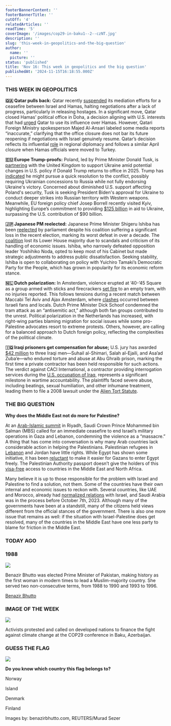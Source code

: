 ```yaml
---
footerBannerContent: ''
footerBannerTitle: ''
cutOff: '4'
relatedArticles: ''
readTime: '5'
coverImage: '/images/cop29-in-baku1--2--czNT.jpg'
description: ''
slug: 'this-week-in-geopolitics-and-the-big-question'
author:
  name: ''
  picture: ''
status: 'published'
title: 'Nov 16: This week in geopolitics and the big question'
publishedAt: '2024-11-15T16:18:55.000Z'
---
```


### THIS WEEK IN GEOPOLITICS

**🇶🇦 Qatar pulls back:** Qatar recently [suspended](https://edition.cnn.com/2024/11/09/politics/qatar-gaza-ceasefire-pause-mediator/index.html) its mediation efforts for a ceasefire between Israel and Hamas, halting negotiations after a lack of progress, particularly in releasing hostages. In a significant move, Qatar closed Hamas’ political office in Doha, a decision aligning with U.S. interests that had [urged](https://edition.cnn.com/2024/03/21/politics/blinken-qatar-hamas-gaza-negotiations/index.html) Qatar to use its influence over Hamas. However, Qatari Foreign Ministry spokesperson Majed Al-Ansari labeled some media reports “inaccurate,” clarifying that the office closure does not bar its future reopening if negotiations with Israel genuinely resume. Qatar’s decision reflects its influential [role](https://time.com/7022826/qatar-diplomacy-history/) in regional diplomacy and follows a similar April closure when Hamas officials were moved to Turkey.

**🇪🇺 Europe Trump-proofs:** Poland, led by Prime Minister Donald Tusk, is [partnering](https://kyivindependent.com/polish-pm-to-hold-talks-with-leaders-of-uk-france-nato-on-protecting-ukraine-after-trump-victory/) with the United Kingdom to support Ukraine amid potential changes in U.S. policy if Donald Trump returns to office in 2025. Trump has [indicated](https://www.bbc.com/news/articles/czxrwr078v7o) he might pursue a quick resolution to the conflict, possibly requiring Ukrainian concessions to Russia while not fully endorsing Ukraine's victory. Concerned about diminished U.S. support affecting Poland's security, Tusk is seeking President Biden's approval for Ukraine to conduct deeper strikes into Russian territory with Western weapons. Meanwhile, EU foreign policy chief Josep Borrell recently visited Kyiv, highlighting Europe’s commitment to providing [$125 billion](https://www.politico.eu/article/poland-donald-tusk-meet-eu-uk-leaders-nato-ukraine-after-donald-trump-win/) in aid to Ukraine, surpassing the U.S. contribution of $90 billion.

**🇯🇵 Japanese PM reelected:** Japanese Prime Minister Shigeru Ishiba has been [reelected](https://apnews.com/article/japan-politics-ishiba-cabinet-5945feb06a07730a98ebb3e0b46905bd) by parliament despite his coalition suffering a significant loss in the recent election, marking its worst defeat in over a decade. The [coalition](https://www.aa.com.tr/en/asia-pacific/historic-election-defeat-for-japan-s-ruling-party-what-next/3379725) lost its Lower House majority due to scandals and criticism of its handling of economic issues. Ishiba, who narrowly defeated opposition leader Yoshihiko Noda, opted to keep most of his Cabinet but made strategic adjustments to address public dissatisfaction. Seeking stability, Ishiba is open to collaborating on policy with Yuichiro Tamaki’s Democratic Party for the People, which has grown in popularity for its economic reform stance.

**🇳🇱 Dutch polarization:** In Amsterdam, violence erupted at ’40-’45 Square as a group armed with sticks and firecrackers [set fire](https://www.dw.com/en/dutch-tram-set-on-fire-in-new-amsterdam-unrest/a-70759392) to an empty tram, with no injuries reported. This follows tensions during a recent match between Maccabi Tel Aviv and Ajax Amsterdam, where [clashes](https://www.bbc.com/news/articles/ckgv4mdr9y8o) occurred between Israeli fans and locals. Dutch Prime Minister Dick Schoof condemned the tram attack as an “antisemitic act,” although both fan groups contributed to the unrest. Political polarization in the Netherlands has increased, with right-wing parties blaming migration for social issues while some pro-Palestine advocates resort to extreme protests. Others, however, are calling for a balanced approach to Dutch foreign policy, reflecting the complexities of the political climate.

**🇮🇶 Iraqi prisoners get compensation for abuse;** U.S. jury has awarded [$42 million](https://www.middleeasteye.net/news/jury-awards-42mn-abu-ghraib-survivors-us-contractor-held-liable-torture) to three Iraqi men—Suhail al-Shimari, Salah al-Ejaili, and Asa’ad Zuba’e—who endured torture and abuse at Abu Ghraib prison, marking the first time a private contractor has been held responsible for such actions. The verdict against CACI International, a contractor providing interrogation services during the [U.S. occupation of Iraq](https://www.bbc.com/news/world-64980565), represents a significant milestone in wartime accountability. The plaintiffs faced severe abuse, including beatings, sexual humiliation, and other inhumane treatment, leading them to file a 2008 lawsuit under the [Alien Tort Statute](https://www.law.cornell.edu/wex/alien_tort_statute).

### THE BIG QUESTION

**Why does the Middle East not do more for Palestine?**

At an [Arab-Islamic summit](https://www.aljazeera.com/news/2024/11/11/israeli-wars-in-gaza-lebanon-on-arab-islamic-summit-agenda-in-saudi-arabia) in Riyadh, Saudi Crown Prince Mohammed bin Salman (MBS) called for an immediate ceasefire to end Israel’s military operations in Gaza and Lebanon, condemning the violence as a “massacre.” A thing that has come into conversation is why many Arab countries lack considerable action in helping the Palestinians. Palestinian refugees in [Lebanon](https://www.aljazeera.com/news/2017/12/16/palestinians-in-lebanon-its-like-living-in-a-prison) and Jordan have little rights. While Egypt has shown some initiative, it has been [reluctant](https://carnegieendowment.org/posts/2023/11/jordans-redline-on-admitting-palestinians-is-unlikely-to-change?lang=en) to make it easier for Gazans to enter Egypt freely. The Palestinian Authority passport doesn’t give the holders of this [visa-free](https://www.passportindex.org/passport/palestinian-territories/) access to countries in the Middle East and North Africa. 

Many believe it is up to those responsible for the problem with Israel and Palestine to find a solution, not them. Some of the countries have their own internal and economic issues to reckon with. Several countries, like UAE and Morocco, already had [normalized relations](https://www.vox.com/world-politics/2023/10/14/23914904/arab-world-israel-palestine-conflict-middle-east) with Israel, and Saudi Arabia was in the process before October 7th, 2023. Although many of the governments have been at a standstill, many of the citizens held views different from the official stances of the government. There is also one more issue that remains as well: if the situation with Israel-Palestine does get resolved, many of the countries in the Middle East have one less party to blame for friction in the Middle East. 

### TODAY AGO

### 1988

![](/images/1988-c2Mz.jpg)

Benazir Bhutto was elected Prime Minister of Pakistan, making history as the first woman in modern times to lead a Muslim-majority country. She served two non-consecutive terms, from 1988 to 1990 and 1993 to 1996.

[Benazir Bhutto](https://www.britannica.com/biography/Benazir-Bhutto)

### IMAGE OF THE WEEK

![](/images/cop29-in-baku-k5MD.webp)

Activists protested and called on developed nations to finance the fight against climate change at the COP29 conference in Baku, Azerbaijan.

### GUESS THE FLAG

![](/images/guess-the-flag-Y1ND.jpg)

**Do you know which country this flag belongs to?**

Norway

Island

Denmark

Finland

Images by: benazirbhutto.com, REUTERS/Murad Sezer